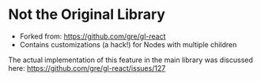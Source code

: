 # Not the Original Library

* Forked from: https://github.com/gre/gl-react
* Contains customizations (a hack!) for Nodes with multiple children

The actual implementation of this feature in the main library was discussed here: https://github.com/gre/gl-react/issues/127
